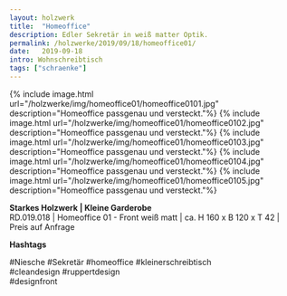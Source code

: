 ```yaml
---
layout: holzwerk
title:  "Homeoffice"
description: Edler Sekretär in weiß matter Optik.
permalink: /holzwerke/2019/09/18/homeoffice01/
date:   2019-09-18
intro: Wohnschreibtisch 
tags: ["schraenke"]
---
```



{% include image.html url="/holzwerke/img/homeoffice01/homeoffice0101.jpg" description="Homeoffice passgenau und versteckt."%}
{% include image.html url="/holzwerke/img/homeoffice01/homeoffice0102.jpg" description="Homeoffice passgenau und versteckt."%}
{% include image.html url="/holzwerke/img/homeoffice01/homeoffice0103.jpg" description="Homeoffice passgenau und versteckt."%}
{% include image.html url="/holzwerke/img/homeoffice01/homeoffice0104.jpg" description="Homeoffice passgenau und versteckt."%}
{% include image.html url="/holzwerke/img/homeoffice01/homeoffice0105.jpg" description="Homeoffice passgenau und versteckt."%}



**Starkes Holzwerk \| Kleine Garderobe**    
RD.019.018  \| 	Homeoffice 01 - Front weiß matt \| ca. H 160 x B 120 x T 42 \| Preis auf Anfrage


**Hashtags**

#Niesche 
#Sekretär 
#homeoffice
#kleinerschreibtisch  
#cleandesign 
#ruppertdesign  
#designfront
